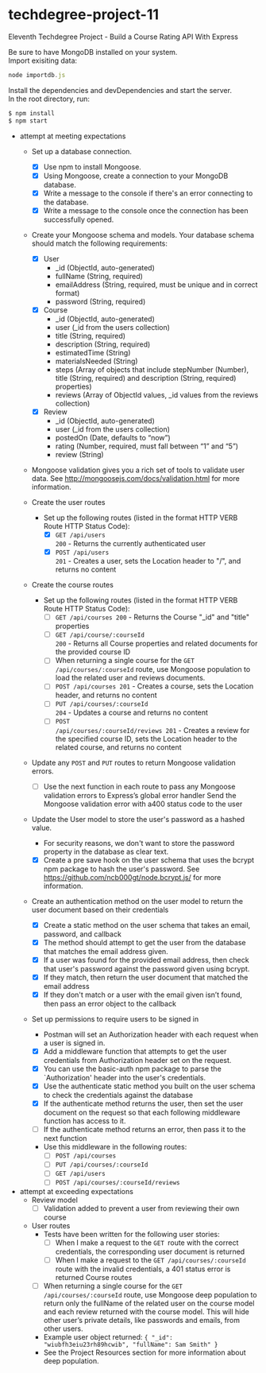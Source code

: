 # techdegree-project-11
Eleventh Techdegree Project - Build a Course Rating API With Express

Be sure to have MongoDB installed on your system.<br>
Import exisiting data:
```javascript
node importdb.js
```
Install the dependencies and devDependencies and start the server.<br>
In the root directory, run:
```sh
$ npm install
$ npm start
```

* attempt at meeting expectations
    * Set up a database connection.
        - [X] Use npm to install Mongoose.
        - [X] Using Mongoose, create a connection to your MongoDB database.
        - [X] Write a message to the console if there's an error connecting to the database.
        - [X] Write a message to the console once the connection has been successfully opened.

    * Create your Mongoose schema and models. Your database schema should match the following requirements:

        - [X] User
            <ul>
                <li>_id (ObjectId, auto-generated)</li>
                <li>fullName (String, required)</li>
                <li>emailAddress (String, required, must be unique and in correct format)</li>
                <li>password (String, required)</li>
            </ul>
        - [X] Course
            <ul>
                <li>_id (ObjectId, auto-generated)</li>
                <li>user (_id from the users collection)</li>
                <li>title (String, required)</li>
                <li>description (String, required)</li>
                <li>estimatedTime (String)</li>
                <li>materialsNeeded (String)</li>
                <li>steps (Array of objects that include stepNumber (Number), title (String, required) and description (String, required) properties)</li>
                <li>reviews (Array of ObjectId values, _id values from the reviews collection)</li>
            </ul>
        - [X] Review
            <ul>
            <li>_id (ObjectId, auto-generated)</li>
            <li>user (_id from the users collection)</li>
            <li>postedOn (Date, defaults to “now”)</li>
            <li>rating (Number, required, must fall between “1” and “5”)</li>
            <li>review (String)</li>
            </ul>
    * Mongoose validation gives you a rich set of tools to validate user data. See http://mongoosejs.com/docs/validation.html for more information.

    * Create the user routes

        * Set up the following routes (listed in the format HTTP VERB Route HTTP Status Code):
            - [X] <code>GET /api/users 200</code> - Returns the currently authenticated user
            - [X] <code>POST /api/users 201</code> - Creates a user, sets the Location header to "/", and returns no content

    * Create the course routes

        * Set up the following routes (listed in the format HTTP VERB Route HTTP Status Code):
            - [ ] <code>GET /api/courses 200</code> - Returns the Course "_id" and "title" properties
            - [ ] <code>GET /api/course/:courseId 200</code> - Returns all Course properties and related documents for the provided course ID
            - [ ] When returning a single course for the <code>GET /api/courses/:courseId</code> route, use Mongoose population to load the related user and reviews documents.
            - [ ] <code>POST /api/courses 201</code> - Creates a course, sets the Location header, and returns no content
            - [ ] <code>PUT /api/courses/:courseId 204</code> - Updates a course and returns no content
            - [ ] <code>POST /api/courses/:courseId/reviews 201</code> - Creates a review for the specified course ID, sets the Location header to the related course, and returns no content

    * Update any <code>POST</code> and <code>PUT</code> routes to return Mongoose validation errors.

        - [ ] Use the next function in each route to pass any Mongoose validation errors to Express’s global error handler
        Send the Mongoose validation error with a400 status code to the user

    * Update the User model to store the user's password as a hashed value.

        * For security reasons, we don't want to store the password property in the database as clear text.
        - [X] Create a pre save hook on the user schema that uses the bcrypt npm package to hash the user's password.
        See https://github.com/ncb000gt/node.bcrypt.js/ for more information.

    * Create an authentication method on the user model to return the user document based on their credentials

        - [X] Create a static method on the user schema that takes an email, password, and callback
        - [X] The method should attempt to get the user from the database that matches the email address given.
        - [X] If a user was found for the provided email address, then check that user's password against the password given using bcrypt.
        - [X] If they match, then return the user document that matched the email address
        - [X] If they don't match or a user with the email given isn’t found, then pass an error object to the callback

    * Set up permissions to require users to be signed in
        * Postman will set an Authorization header with each request when a user is signed in.
        - [X] Add a middleware function that attempts to get the user credentials from Authorization header set on the request.
        - [X] You can use the basic-auth npm package to parse the `Authorization' header into the user's credentials.
        - [X] Use the authenticate static method you built on the user schema to check the credentials against the database
        - [X] If the authenticate method returns the user, then set the user document on the request so that each following middleware function has access to it.
        - [ ] If the authenticate method returns an error, then pass it to the next function
        * Use this middleware in the following routes:
            - [ ] ```POST /api/courses```
            - [ ] ```PUT /api/courses/:courseId```
            - [ ] ```GET /api/users```
            - [ ] ```POST /api/courses/:courseId/reviews```

* attempt at exceeding expectations
    * Review model
        - [ ] Validation added to prevent a user from reviewing their own course
    * User routes
        * Tests have been written for the following user stories:
            - [ ] When I make a request to the <code>GET </code>route with the correct credentials, the corresponding user document is returned
            - [ ] When I make a request to the <code>GET /api/courses/:courseId</code> route with the invalid credentials, a 401 status error is returned
    Course routes
        - [ ] When returning a single course for the <code>GET /api/courses/:courseId</code> route, use Mongoose deep population to return only the fullName of the related user on the course model and each review returned with the course model. This will hide other user’s private details, like passwords and emails, from other users.
        * Example user object returned: <code>{ "_id": "wiubfh3eiu23rh89hcwib", "fullName": Sam Smith" } </code>
        * See the Project Resources section for more information about deep population.


